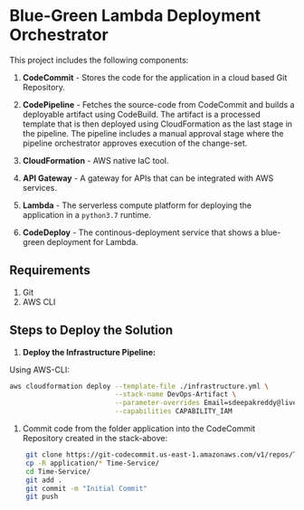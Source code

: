 # Blue-Green Lambda Deployment Orchestrator

This project includes the following components:

1. **CodeCommit** - Stores the code for the application in a cloud based Git Repository.

1. **CodePipeline** - Fetches the source-code from CodeCommit and builds a deployable artifact using CodeBuild. The artifact is a processed template that is then deployed using CloudFormation as the last stage in the pipeline. The pipeline includes a manual approval stage where the pipeline orchestrator approves execution of the change-set.

1. **CloudFormation** - AWS native IaC tool. 

1. **API Gateway** - A gateway for APIs that can be integrated with AWS services. 

1. **Lambda** - The serverless compute platform for deploying the application in a `python3.7` runtime.

1. **CodeDeploy** - The continous-deployment service that shows a blue-green deployment for Lambda.

## Requirements

1. Git 
1. AWS CLI

## Steps to Deploy the Solution

1. **Deploy the Infrastructure Pipeline:**

Using AWS-CLI:

```bash
aws cloudformation deploy --template-file ./infrastructure.yml \
                          --stack-name DevOps-Artifact \
                          --parameter-overrides Email=sdeepakreddy@live.com \
                          --capabilities CAPABILITY_IAM
```

1. Commit code from the folder application into the CodeCommit Repository created in the stack-above:

```bash
    git clone https://git-codecommit.us-east-1.amazonaws.com/v1/repos/Time-Service
    cp -R application/* Time-Service/
    cd Time-Service/ 
    git add .
    git commit -m "Initial Commit"
    git push
```